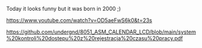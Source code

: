 Today it looks funny but it was born in 2000 ;)


https://www.youtube.com/watch?v=OD5aeFwS6k0&t=23s


https://github.com/undergnd/8051_ASM_CALENDAR_LCD/blob/main/system%20kontroli%20dostepu%20z%20rejestracja%20czasu%20pracy.pdf
